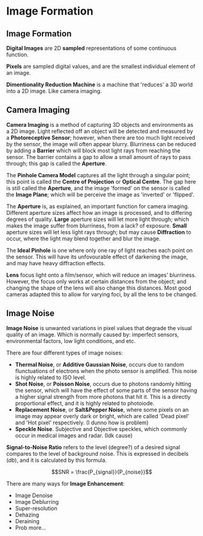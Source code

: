 # Image Formation

## Image Formation
**Digital Images** are 2D **sampled** representations of some continuous function.

**Pixels** are sampled digital values, and are the smallest individual element of an image.

**Dimentionality Reduction Machine** is a machine that 'reduces' a 3D world into a 2D image. Like camera imaging.

## Camera Imaging
**Camera Imaging** is a method of capturing 3D objects and environments as a 2D image. Light reflected off an object will be detected and measured by a **Photoreceptive Sensor**; however, when there are too much light received by the sensor, the image will often appear blurry. Blurriness can be reduced by adding a **Barrier** which will block most light rays from reaching the sensor. The barrier contains a gap to allow a small amount of rays to pass through; this gap is called the **Aperture**.

The **Pinhole Camera Model** captures all the light through a singular point; this point is called the **Centre of Projection** or **Optical Centre**. The gap here is still called the **Aperture**, and the image 'formed' on the sensor is called the **Image Plane**; which will be perceive the image as 'inverted' or 'flipped'.

The **Aperture** is, as explained, an important function for camera imaging. Different aperture sizes affect how an image is processed, and to differing degrees of quality. **Large** aperture sizes will let more light through; which makes the image suffer from blurriness, from a lack? of exposure. **Small** aperture sizes will let less light rays through; but may cause **Diffraction** to occur, where the light may blend together and blur the image.

The **Ideal Pinhole** is one where only one ray of light reaches each point on the sensor. This will have its unfovourable effect of darkening the image, and may have heavy diffraction effects.

**Lens** focus light onto a film/sensor, which will reduce an images' blurriness. However, the focus only works at certain distances from the object; and changing the shape of the lens will also change this distances. Most good cameras adapted this to allow for varying foci, by all the lens to be changed.

## Image Noise
**Image Noise** is unwanted variations in pixel values that degrade the visual quality of an image. Which is normally caused by: imperfect sensors, environmental factors, low light conditions, and etc.

There are four different types of image noises:
* **Thermal Noise**, or **Additive Gaussian Noise**, occurs due to random flunctuations of electrons when the photo sensor is amplified. This noise is highly related to ISO level.
* **Shot Noise**, or **Poisson Noise**, occurs due to photons randomly hitting the sensor, which will have the effect of some parts of the sensor having a higher signal strength from more photons that hit it. This is a directly proportional effect, and it is highly related to photoiode.
* **Replacement Noise**, or **Salt&Pepper Noise**, where some pixels on an image may appear overly dark or bright, which are called 'Dead pixel' and 'Hot pixel' respectively. (I dunno how is problem)
* **Speckle Noise**. Subjective and Objective speckles, which commonly occur in medical images and radar. (Idk cause)

**Signal-to-Noise Ratio** refers to the level (degree?) of a desired signal compares to the level of background noise. This is expressed in decibels (*db*), and it is calculated by this formula.

$$SNR = \frac{P_{signal}}{P_{noise}}$$

There are many ways for **Image Enhancement**:
* Image Denoise
* Image Deblurring
* Super-resolution
* Dehazing
* Deraining
* Prob more...

